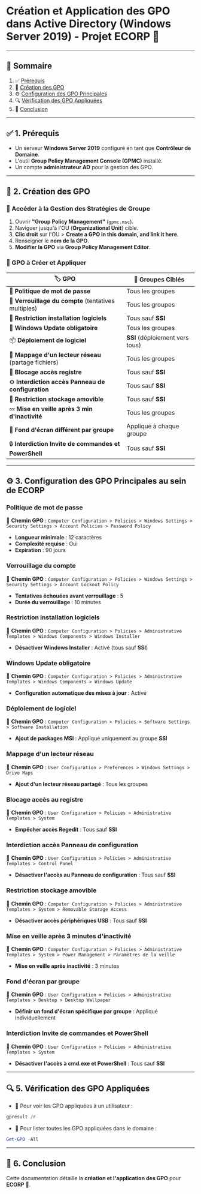 # Création et Application des GPO dans Active Directory (Windows Server 2019) - Projet **ECORP** 🚀
---

## 📖 Sommaire
1. ✅ [Prérequis](#1-prerequis)
2. 📜 [Création des GPO](#2-creation-des-gpo)
3. ⚙️ [Configuration des GPO Principales](#3-configuration-des-gpo-principales-au-sein-de-ecorp)
4. 🔍 [Vérification des GPO Appliquées](#5-verification-des-gpo-appliquees)
5. 🎯 [Conclusion](#6-conclusion)

---

## ✅ 1. Prérequis
- Un serveur **Windows Server 2019** configuré en tant que **Contrôleur de Domaine**.
- L'outil **Group Policy Management Console (GPMC)** installé.
- Un compte **administrateur AD** pour la gestion des GPO.

---

## 📜 2. Création des GPO
### 🎯 Accéder à la Gestion des Stratégies de Groupe
1. Ouvrir **"Group Policy Management"** (`gpmc.msc`).
2. Naviguer jusqu'à l'OU (**Organizational Unit**) cible.
3. **Clic droit** sur l'OU > **Create a GPO in this domain, and link it here**.
4. Renseigner le **nom de la GPO**.
5. **Modifier la GPO** via **Group Policy Management Editor**.

### 📂 GPO à Créer et Appliquer
| 🏷️ GPO | 📌 Groupes Ciblés |
|-------------|----------------|
| 🔑 **Politique de mot de passe** | Tous les groupes |
| 🔐 **Verrouillage du compte** (tentatives multiples) | Tous les groupes |
| 🚫 **Restriction installation logiciels** | Tous sauf **SSI** |
| 🔄 **Windows Update obligatoire** | Tous les groupes |
| 📦 **Déploiement de logiciel** | **SSI** (déploiement vers tous) |
| 📁 **Mappage d'un lecteur réseau** (partage fichiers) | Tous les groupes |
| 🚫 **Blocage accès registre** | Tous sauf **SSI** |
| ⚙️ **Interdiction accès Panneau de configuration** | Tous sauf **SSI** |
| 🔌 **Restriction stockage amovible** | Tous sauf **SSI** |
| 💤 **Mise en veille après 3 min d'inactivité** | Tous les groupes |
| 🎨 **Fond d'écran différent par groupe** | Appliqué à chaque groupe |
| 🔒 **Interdiction Invite de commandes et PowerShell** | Tous sauf **SSI** |

---

## ⚙️ 3. Configuration des GPO Principales au sein de ECORP

### **Politique de mot de passe**
📍 **Chemin GPO** : `Computer Configuration > Policies > Windows Settings > Security Settings > Account Policies > Password Policy`
- **Longueur minimale** : 12 caractères
- **Complexité requise** : Oui
- **Expiration** : 90 jours

### **Verrouillage du compte**
📍 **Chemin GPO** : `Computer Configuration > Policies > Windows Settings > Security Settings > Account Lockout Policy`
- **Tentatives échouées avant verrouillage** : 5
- **Durée du verrouillage** : 10 minutes

### **Restriction installation logiciels**
📍 **Chemin GPO** : `Computer Configuration > Policies > Administrative Templates > Windows Components > Windows Installer`
- **Désactiver Windows Installer** : Activé (tous sauf **SSI**)

### **Windows Update obligatoire**
📍 **Chemin GPO** : `Computer Configuration > Policies > Administrative Templates > Windows Components > Windows Update`
- **Configuration automatique des mises à jour** : Activé

### **Déploiement de logiciel**
📍 **Chemin GPO** : `Computer Configuration > Policies > Software Settings > Software Installation`
- **Ajout de packages MSI** : Appliqué uniquement au groupe **SSI**

### **Mappage d'un lecteur réseau**
📍 **Chemin GPO** : `User Configuration > Preferences > Windows Settings > Drive Maps`
- **Ajout d'un lecteur réseau partagé** : Tous les groupes

### **Blocage accès au registre**
📍 **Chemin GPO** : `User Configuration > Policies > Administrative Templates > System`
- **Empêcher accès Regedit** : Tous sauf **SSI**

### **Interdiction accès Panneau de configuration**
📍 **Chemin GPO** : `User Configuration > Policies > Administrative Templates > Control Panel`
- **Désactiver l'accès au Panneau de configuration** : Tous sauf **SSI**

### **Restriction stockage amovible**
📍 **Chemin GPO** : `Computer Configuration > Policies > Administrative Templates > System > Removable Storage Access`
- **Désactiver accès périphériques USB** : Tous sauf **SSI**

### **Mise en veille après 3 minutes d'inactivité**
📍 **Chemin GPO** : `Computer Configuration > Policies > Administrative Templates > System > Power Management > Paramètres de la veille`
- **Mise en veille après inactivité** : 3 minutes

### **Fond d'écran par groupe**
📍 **Chemin GPO** : `User Configuration > Policies > Administrative Templates > Desktop > Desktop Wallpaper`
- **Définir un fond d'écran spécifique par groupe** : Appliqué individuellement

### **Interdiction Invite de commandes et PowerShell**
📍 **Chemin GPO** : `User Configuration > Policies > Administrative Templates > System`
- **Désactiver l'accès à cmd.exe et PowerShell** : Tous sauf **SSI**

---

## 🔍 5. Vérification des GPO Appliquées
- 📌 Pour voir les GPO appliquées à un utilisateur :

```powershell
gpresult /r
```

- 📌 Pour lister toutes les GPO appliquées dans le domaine :

```powershell
Get-GPO -All
```

---

## 🎯 6. Conclusion
Cette documentation détaille la **création et l'application des GPO** pour **ECORP** 🏢. 
